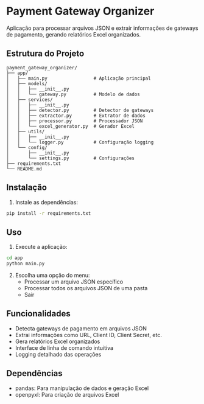 # Payment Gateway Organizer

Aplicação para processar arquivos JSON e extrair informações de gateways de pagamento, gerando relatórios Excel organizados.

## Estrutura do Projeto

```
payment_gateway_organizer/
├── app/
│   ├── main.py                 # Aplicação principal
│   ├── models/
│   │   ├── __init__.py
│   │   └── gateway.py          # Modelo de dados
│   ├── services/
│   │   ├── __init__.py
│   │   ├── detector.py         # Detector de gateways
│   │   ├── extractor.py        # Extrator de dados
│   │   ├── processor.py        # Processador JSON
│   │   └── excel_generator.py  # Gerador Excel
│   ├── utils/
│   │   ├── __init__.py
│   │   └── logger.py           # Configuração logging
│   └── config/
│       ├── __init__.py
│       └── settings.py         # Configurações
├── requirements.txt
└── README.md
```

## Instalação

1. Instale as dependências:
```bash
pip install -r requirements.txt
```

## Uso

1. Execute a aplicação:
```bash
cd app
python main.py
```

2. Escolha uma opção do menu:
   - Processar um arquivo JSON específico
   - Processar todos os arquivos JSON de uma pasta
   - Sair

## Funcionalidades

- Detecta gateways de pagamento em arquivos JSON
- Extrai informações como URL, Client ID, Client Secret, etc.
- Gera relatórios Excel organizados
- Interface de linha de comando intuitiva
- Logging detalhado das operações

## Dependências

- pandas: Para manipulação de dados e geração Excel
- openpyxl: Para criação de arquivos Excel
